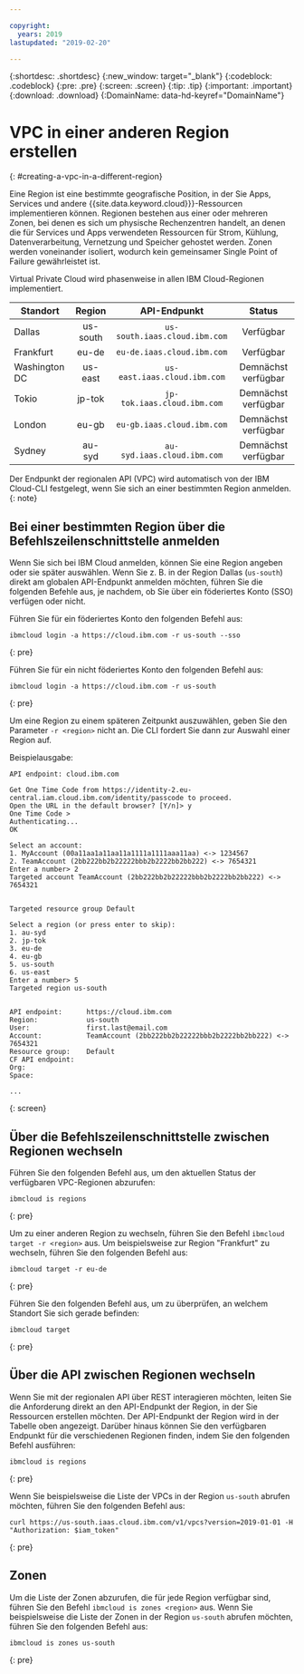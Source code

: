 ```yaml
---

copyright:
  years: 2019
lastupdated: "2019-02-20"

---
```


{:shortdesc: .shortdesc}
{:new_window: target="_blank"}
{:codeblock: .codeblock}
{:pre: .pre}
{:screen: .screen}
{:tip: .tip}
{:important: .important}
{:download: .download}
{:DomainName: data-hd-keyref="DomainName"}

# VPC in einer anderen Region erstellen
{: #creating-a-vpc-in-a-different-region}

Eine Region ist eine bestimmte geografische Position, in der Sie Apps, Services und andere {{site.data.keyword.cloud}}}-Ressourcen implementieren können. Regionen bestehen aus einer oder mehreren Zonen, bei denen es sich um physische Rechenzentren handelt, an denen die für Services und Apps verwendeten Ressourcen für Strom, Kühlung, Datenverarbeitung, Vernetzung und Speicher gehostet werden. Zonen werden voneinander isoliert, wodurch kein gemeinsamer Single Point of Failure gewährleistet ist.

Virtual Private Cloud wird phasenweise in allen IBM Cloud-Regionen implementiert.

|   Standort   | Region | API-Endpunkt | Status |
| ------- | :------: | :------: |:------: |
| Dallas | us-south | `us-south.iaas.cloud.ibm.com`| Verfügbar |
| Frankfurt | eu-de | `eu-de.iaas.cloud.ibm.com`| Verfügbar |
| Washington DC | us-east | `us-east.iaas.cloud.ibm.com`| Demnächst verfügbar |
| Tokio | jp-tok | `jp-tok.iaas.cloud.ibm.com`| Demnächst verfügbar |
| London | eu-gb | `eu-gb.iaas.cloud.ibm.com`| Demnächst verfügbar |
| Sydney | au-syd | `au-syd.iaas.cloud.ibm.com`| Demnächst verfügbar |

Der Endpunkt der regionalen API (VPC) wird automatisch von der IBM Cloud-CLI festgelegt, wenn Sie sich an einer bestimmten Region anmelden.
{: note}

## Bei einer bestimmten Region über die Befehlszeilenschnittstelle anmelden

Wenn Sie sich bei IBM Cloud anmelden, können Sie eine Region angeben oder sie später auswählen. Wenn Sie z. B. in der Region Dallas (`us-south`) direkt am globalen API-Endpunkt anmelden möchten, führen Sie die folgenden Befehle aus, je nachdem, ob Sie über ein föderiertes Konto (SSO) verfügen oder nicht.

Führen Sie für ein föderiertes Konto den folgenden Befehl aus:

```
ibmcloud login -a https://cloud.ibm.com -r us-south --sso
```
{: pre}

Führen Sie für ein nicht föderiertes Konto den folgenden Befehl aus:

```
ibmcloud login -a https://cloud.ibm.com -r us-south
```
{: pre}

Um eine Region zu einem späteren Zeitpunkt auszuwählen, geben Sie den Parameter `-r <region>` nicht an. Die CLI fordert Sie dann zur Auswahl einer Region auf.

Beispielausgabe:

```
API endpoint: cloud.ibm.com

Get One Time Code from https://identity-2.eu-central.iam.cloud.ibm.com/identity/passcode to proceed.
Open the URL in the default browser? [Y/n]> y
One Time Code >
Authenticating...
OK

Select an account:
1. MyAccount (00a11aa1a11aa11a1111a1111aaa11aa) <-> 1234567
2. TeamAccount (2bb222bb2b22222bbb2b2222bb2bb222) <-> 7654321
Enter a number> 2
Targeted account TeamAccount (2bb222bb2b22222bbb2b2222bb2bb222) <-> 7654321


Targeted resource group Default

Select a region (or press enter to skip):
1. au-syd
2. jp-tok
3. eu-de
4. eu-gb
5. us-south
6. us-east
Enter a number> 5
Targeted region us-south


API endpoint:      https://cloud.ibm.com   
Region:            us-south   
User:              first.last@email.com   
Account:           TeamAccount (2bb222bb2b22222bbb2b2222bb2bb222) <-> 7654321  
Resource group:    Default   
CF API endpoint:      
Org:                  
Space:                

...
```
{: screen}

## Über die Befehlszeilenschnittstelle zwischen Regionen wechseln

Führen Sie den folgenden Befehl aus, um den aktuellen Status der verfügbaren VPC-Regionen abzurufen:

```
ibmcloud is regions
```
{: pre}

Um zu einer anderen Region zu wechseln, führen Sie den Befehl `ibmcloud target -r <region>` aus. Um beispielsweise zur Region "Frankfurt" zu wechseln, führen Sie den folgenden Befehl aus:

```
ibmcloud target -r eu-de
```
{: pre}

Führen Sie den folgenden Befehl aus, um zu überprüfen, an welchem Standort Sie sich gerade befinden:

```
ibmcloud target
```
{: pre}

## Über die API zwischen Regionen wechseln  

Wenn Sie mit der regionalen API über REST interagieren möchten, leiten Sie die Anforderung direkt an den API-Endpunkt der Region, in der Sie Ressourcen erstellen möchten. Der API-Endpunkt der Region wird in der Tabelle oben angezeigt. Darüber hinaus können Sie den verfügbaren Endpunkt für die verschiedenen Regionen finden, indem Sie den folgenden Befehl ausführen:

```
ibmcloud is regions
```
{: pre}


Wenn Sie beispielsweise die Liste der VPCs in der Region `us-south` abrufen möchten, führen Sie den folgenden Befehl aus:

```
curl https://us-south.iaas.cloud.ibm.com/v1/vpcs?version=2019-01-01 -H "Authorization: $iam_token"
```
{: pre}


## Zonen

Um die Liste der Zonen abzurufen, die für jede Region verfügbar sind, führen Sie den Befehl `ibmcloud is zones <region>` aus. Wenn Sie beispielsweise die Liste der Zonen in der Region `us-south` abrufen möchten, führen Sie den folgenden Befehl aus:

```
ibmcloud is zones us-south
```
{: pre}
